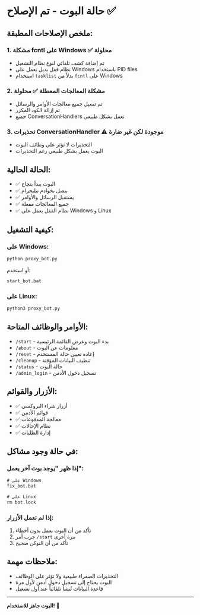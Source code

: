 # حالة البوت - تم الإصلاح ✅

## ملخص الإصلاحات المطبقة:

### 1. **مشكلة fcntl على Windows** ✅ محلولة
- تم إضافة كشف تلقائي لنوع نظام التشغيل
- نظام قفل بديل يعمل على Windows باستخدام PID files
- استخدام `tasklist` بدلاً من `fcntl` على Windows

### 2. **مشكلة المعالجات المعطلة** ✅ محلولة
- تم تفعيل جميع معالجات الأوامر والرسائل
- تم إزالة الكود المكرر
- جميع ConversationHandlers تعمل بشكل طبيعي

### 3. **تحذيرات ConversationHandler** ⚠️ موجودة لكن غير ضارة
- التحذيرات لا تؤثر على وظائف البوت
- البوت يعمل بشكل طبيعي رغم التحذيرات

## الحالة الحالية:
- ✅ البوت يبدأ بنجاح
- ✅ يتصل بخوادم تيليجرام
- ✅ يستقبل الرسائل والأوامر
- ✅ جميع المعالجات مفعلة
- ✅ نظام القفل يعمل على Windows و Linux

## كيفية التشغيل:

### على Windows:
```cmd
python proxy_bot.py
```
أو استخدم:
```cmd
start_bot.bat
```

### على Linux:
```bash
python3 proxy_bot.py
```

## الأوامر والوظائف المتاحة:
- `/start` - بدء البوت وعرض القائمة الرئيسية
- `/about` - معلومات عن البوت
- `/reset` - إعادة تعيين حالة المستخدم
- `/cleanup` - تنظيف البيانات المؤقتة
- `/status` - حالة البوت
- `/admin_login` - تسجيل دخول الأدمن

## الأزرار والقوائم:
- ✅ أزرار شراء البروكسي
- ✅ قوائم الأدمن
- ✅ معالجة المدفوعات
- ✅ نظام الإحالات
- ✅ إدارة الطلبات

## في حالة وجود مشاكل:

### إذا ظهر "يوجد بوت آخر يعمل":
```cmd
# على Windows
fix_bot.bat

# على Linux
rm bot.lock
```

### إذا لم تعمل الأزرار:
1. تأكد من أن البوت يعمل بدون أخطاء
2. جرب أمر `/start` مرة أخرى
3. تأكد من أن التوكن صحيح

## ملاحظات مهمة:
- التحذيرات الصفراء طبيعية ولا تؤثر على الوظائف
- البوت يحتاج إلى تسجيل دخول أدمن لأول مرة
- قاعدة البيانات تُنشأ تلقائياً عند أول تشغيل

---
**البوت جاهز للاستخدام! 🚀**